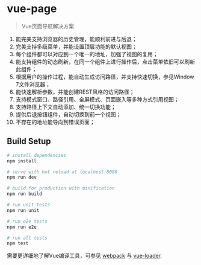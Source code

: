 # vue-page

> Vue页面导航解决方案
<ol>
<li>能完美支持浏览器的历史管理，能顺利前进与后退；</li>
<li>完美支持多级菜单，并能设置顶层功能的默认视图；</li>
<li>每个组件都可以对应到一个唯一的地址，加强了视图的复用；</li>
<li>能支持组件的动态刷新，在同一个组件上进行操作后，点击菜单依旧可以刷新此组件；</li>
<li>根据用户的操作过程，能自动生成访问路径，并支持快速切换，参见Window 7文件浏览器；</li>
<li>能快速解析参数，并能创建REST风格的访问路径；</li>
<li>支持模式窗口、路径引用、全屏模式、页面嵌入等多种方式引用视图；</li>
<li>支持路径上下文自动添加、统一切换功能；</li>
<li>提供后退按钮组件，自动切换到前一个视图；</li>
<li>不存在的地址能导向到错误页面；</li>
</ol>

## Build Setup

``` bash
# install dependencies
npm install

# serve with hot reload at localhost:8080
npm run dev

# build for production with minification
npm run build

# run unit tests
npm run unit

# run e2e tests
npm run e2e

# run all tests
npm test
```

需要更详细地了解Vue编译工具，可参见 [webpack](https://github.com/vuejs-templates/webpack#vue-webpack-boilerplate) 与 [vue-loader](http://vuejs.github.io/vue-loader).
